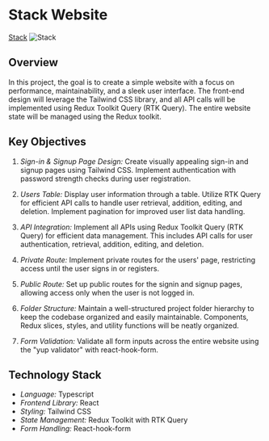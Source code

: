 # Stack Website

[Stack](https://stack-block.netlify.app/)
![Stack](https://i.ibb.co/LCfhR7w/Stack-1.png)

## Overview

In this project, the goal is to create a simple website with a focus on performance, maintainability, and a sleek user interface. The front-end design will leverage the Tailwind CSS library, and all API calls will be implemented using Redux Toolkit Query (RTK Query). The entire website state will be managed using the Redux toolkit.

## Key Objectives

1. _Sign-in & Signup Page Design:_
   Create visually appealing sign-in and signup pages using Tailwind CSS. Implement authentication with password strength checks during user registration.

2. _Users Table:_
   Display user information through a table. Utilize RTK Query for efficient API calls to handle user retrieval, addition, editing, and deletion. Implement pagination for improved user list data handling.

3. _API Integration:_
   Implement all APIs using Redux Toolkit Query (RTK Query) for efficient data management. This includes API calls for user authentication, retrieval, addition, editing, and deletion.

4. _Private Route:_
   Implement private routes for the users' page, restricting access until the user signs in or registers.

5. _Public Route:_
   Set up public routes for the signin and signup pages, allowing access only when the user is not logged in.

6. _Folder Structure:_
   Maintain a well-structured project folder hierarchy to keep the codebase organized and easily maintainable. Components, Redux slices, styles, and utility functions will be neatly organized.
7. _Form Validation:_
   Validate all form inputs across the entire website using the "yup validator" with react-hook-form.

## Technology Stack

- _Language:_ Typescript
- _Frontend Library:_ React
- _Styling:_ Tailwind CSS
- _State Management:_ Redux Toolkit with RTK Query
- _Form Handling:_ React-hook-form
